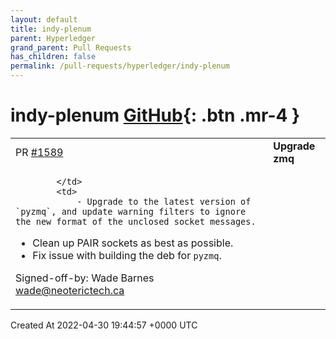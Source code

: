 ```yaml
---
layout: default
title: indy-plenum
parent: Hyperledger
grand_parent: Pull Requests
has_children: false
permalink: /pull-requests/hyperledger/indy-plenum
---
```


# indy-plenum <span class="fs-3 right-align">[GitHub](https://github.com/hyperledger/indy-plenum){: .btn .mr-4 }</span>


<div>
    <table>
        <tr>
            <td>
                PR <a href="https://github.com/hyperledger/indy-plenum/pull/1589" class=".btn">#1589</a>
            </td>
            <td>
                <b>
                    Upgrade zmq
                </b>
            </td>
        </tr>
        <tr>
            <td>
                
            </td>
            <td>
                - Upgrade to the latest version of `pyzmq`, and update warning filters to ignore the new format of the unclosed socket messages.
- Clean up PAIR sockets as best as possible.
- Fix issue with building the deb for `pyzmq`.

Signed-off-by: Wade Barnes <wade@neoterictech.ca>
            </td>
        </tr>
    </table>
    <div class="right-align">
        Created At 2022-04-30 19:44:57 +0000 UTC
    </div>
</div>

